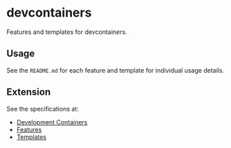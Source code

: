 # devcontainers

Features and templates for devcontainers.

## Usage

See the `README.md` for each feature and template for individual usage details.

## Extension

See the specifications at:

-   [Development Containers](https://containers.dev/)
-   [Features](https://containers.dev/implementors/features/)
-   [Templates](https://containers.dev/implementors/templates/)
